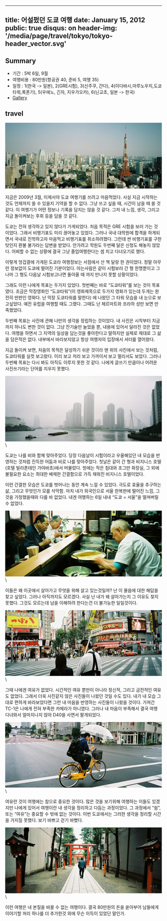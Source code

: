 ----
title: 어설펐던 도쿄 여행
date: January 15, 2012
public: true
disqus: on
header-img: '/media/page/travel/tokyo/tokyo-header_vector.svg'
----

Summary
-------

* 기간 : 5박 6일, 9월
* 여행비용 : 80만원(항공권 40, 준비 5, 여행 35)
* 일정 : 1(한국 -> 일본), 2(GRE시험), 3(신주쿠, 간다),
  4(이다바시,마루노우치,도쿄타워,록폰기), 5(우에노, 긴자, 지우가오카),
  6(닌교초, 일본 -> 한국)
* [Gallery](gallery.html)

travel
------

![Tokyo Tower](/media/page/travel/tokyo/tokyo-067.jpg)

지금은 2009년 3월, 이제서야 도쿄 여행기를 쓰려고 마음먹었다. 사실 지금
시작하는 것도 언제까지 쓸 수 있을지 기약을 할 수 없다. 그냥 쓰고 싶을 때,
시간이 남을 때 쓸 것 같다. 이 여행기가 어떤 정보나 기록을 담지는 않을 것 같다.
그저 내 느낌, 생각, 그리고 지금 돌이켜보는 후회 등을 담을 것 같다.

도쿄는 전혀 생각하고 있지 않다가 가게되었다. 처음 목적은 GRE 시험을 보러 가는
것이었다. 그래서 비행기표도 미리 끊어놓고 있었다. 그러나 국내 대학원에 합격을
하게되면서 국내로 진학하고자 마음먹고 비행기표를 취소하려했다. 그런데 싼
비행기표를 구한 탓인지 환불 불가라는 답변을 받았다. 안가려고 학원도 두번째
달은 신청도 해놓지 않았다. 어찌할 수 없는 상황에 결국 그냥 졸업여행한다는 셈
치고 다녀오기로 했다.

이렇게 엉겁결에 가게된 도쿄라 여행정보는 서점에서 산 책 달랑 한 권이었다.
정말 아무런 정보없이 도쿄에 떨어진 기분이었다. 아는사람은 같이 시험보러 간 형
한명뿐이고 그나마 그 형도 다음날 시험보고나면 돌아올 때 까지 만나지 못할
상황이었다.

그래도 이런 나에게 목표는 두가지 있었다. 첫번째는 바로 “도쿄타워”를 보는 것이
목표였다. 조금은 막장영화인 “도쿄타워”(이 영화제목으로 두가지 영화가 있는데
두개는 완전히 딴판인 영화다. 난 막장 도쿄타워를 말한다) 에 나왔던 그 타워
모습을 내 눈으로 보고싶었다. 예전 유럽을 여행할 때도 그랬다. 그때도 난
체르마트와 프라하 성만 보면 만족했었다. 

두번째 목표는 사진에 관해 나만의 생각을 정립하는 것이었다. 내 사진은 시작부터
지금까지 하나도 변한 것이 없다. 그냥 잔기술만 늘었을 뿐, 내용에 있어서 달라진
것은 없었다. 여행을 하면서 그 지역의 일상을 담는것을 좋아한다고 말하지만
실제로 제대로 그 삶을 담은적은 없다. 내부에서 바라보지않고 항상 여행자의
입장에서 셔터를 열어왔다.

지금 돌이켜 보면, 처음의 목적은 달성하기 쉬운 것이라 맨 위의 사진에서 보는
것처럼, 도쿄타워를 실컷 보고왔다. 이리 보고 저리 보고 가까이서 보고 멀리서도
보았다. 그러나 두번째 목표는 다시 봐도 아직도 이루지 못한 것 같다. 나에게
글쓰기 만큼이나 어려운 사진쓰기라는 단어를 지우지 못했다.

![Gayabacho](/media/page/travel/tokyo/tokyo-006.jpg)\

도쿄는 나를 비와 함께 맞아주었다. 당장 다음날이 시험이라고 우울해있던 내
모습을 반영하는 것처럼 진득한 어둠과 비로 나를 맞아주었다. 첫날은 같이 간 형과
비지니스 호텔(호텔 빌라폰테인 가야바초)에서 머물렀다. 방에는 작은 침대와
조그만 화장실, 그 외에 불필요한 요소는 최대한 배제한 간결함으로 가득 채워진
비지니스 호텔이었다.

이런 간결한 모습은 도쿄를 벗어나는 동안 계속 느낄 수 있었다. 극도로 효율을
추구하는 삶, 그리고 무엇인가 모를 삭막함. 마치 내가 외국인으로 서울 한복판에
떨어진 느낌, 그것을 가정했을때와 다를 바 없었다. 내겐 여행하는 6일 내내 “도쿄
= 서울”을 떨쳐버릴 수 없었다.

![어느 라멘집에서..](/media/page/travel/tokyo/tokyo-009.jpg)\

이들은 왜 이곳에서 살아가고 무엇을 위해 살고 있는것일까? 난 이 물음에 대한
해답을 찾고 싶었다. 그러나 아직까지도 모르겠다. 사실 난 내가 왜 살아가는지 그
이유도 찾지 못했다. 그것도 모르는데 남을 이해하려 한다는건 더 불가능한
일일것이다.

![교차로에 대하는 우리의 자세](/media/page/travel/tokyo/tokyo-023.jpg)\

그때 나에겐 여유가 없었다. 시간적인 여유 뿐만이 아니라 정신적, 그리고 금전적인
여유도 없었다. 그래서 더욱 사진같지 않은 사진들이 나왔던 것일 수도 있다. 내가
내 모습 그대로 편하게 바라보았다면 그런 내 마음을 반영하는 사진들이 나왔을
것이다. 가져간 TC-1은 나에게 전혀 부족한 카메라가 아니였다. 그러나 내 마음이
부족해서 결국 여행 다녀와서 얼마지나지 않아 D40을 사면서 팔게되었다.

![비와 자전거](/media/page/travel/tokyo/tokyo-012.jpg)\

여유란 것이 여행에는 참으로 중요한 것이다. 많은 것을 보기위해 여행하는 이들도
있겠지만 나에게 있어서 여행이란 내 생각을 정리하고 다듬는 과정이었다. 그
과정에서 “쉼”, 또는 “여유”는 중요할 수 밖에 없는 것이다. 이번 도쿄에서는
그러한 생각을 정리할 시간을 가지질 못했다. 보기 바쁘고 걷기 바뻤다.

![신사의 입구](/media/page/travel/tokyo/tokyo-025.jpg)\

이런 여행은 내 본질을 바꿀 수 없는 여행이다. 결국 80만원의 돈을 쏟아부어
남들에게 이야기할 꺼리 하나를 더 추가한것 외에 무슨 이득이 있었단 말인가. 

